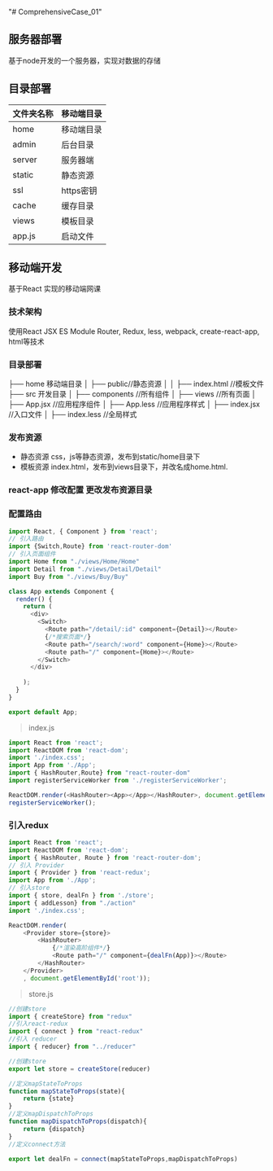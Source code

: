 "# ComprehensiveCase_01" 

## 服务器部署 
 基于node开发的一个服务器，实现对数据的存储

 ## 目录部署

文件夹名称| 移动端目录
------------ | ------------- 
home | 移动端目录
admin | 后台目录
server | 服务器端
static | 静态资源
ssl | https密钥
cache | 缓存目录
views | 模板目录
app.js | 启动文件

## 移动端开发

基于React 实现的移动端网课


### 技术架构

使用React JSX ES Module Router, Redux, less, webpack, create-react-app, html等技术

### 目录部署

├── home 移动端目录
│   ├── public//静态资源
│   │   ├── index.html //模板文件
 ├── src 开发目录
│   ├── components //所有组件
│   ├── views //所有页面
│   ├── App.jsx //应用程序组件
│   ├── App.less //应用程序样式
│   ├── index.jsx //入口文件
│   ├── index.less //全局样式

### 发布资源
* 静态资源
css，js等静态资源，发布到static/home目录下 
* 模板资源
index.html，发布到views目录下，并改名成home.html.



### react-app 修改配置 更改发布资源目录       


### 配置路由

````javaScript
import React, { Component } from 'react';
// 引入路由
import {Switch,Route} from 'react-router-dom'
// 引入页面组件
import Home from "./views/Home/Home"
import Detail from "./views/Detail/Detail"
import Buy from "./views/Buy/Buy"

class App extends Component {
  render() {
    return (
      <div>
        <Switch>
          <Route path="/detail/:id" component={Detail}></Route>
          {/*搜索页面*/}
          <Route path="/search/:word" component={Home}></Route>
          <Route path="/" component={Home}></Route>
        </Switch>
      </div>
      
    );
  }
}

export default App;
````
> index.js
````javaScript
import React from 'react';
import ReactDOM from 'react-dom';
import './index.css';
import App from './App';
import { HashRouter,Route} from "react-router-dom"
import registerServiceWorker from './registerServiceWorker';

ReactDOM.render(<HashRouter><App></App></HashRouter>, document.getElementById('root'));
registerServiceWorker();
````

### 引入redux
````javaScript
import React from 'react';
import ReactDOM from 'react-dom';
import { HashRouter, Route } from 'react-router-dom';
// 引入 Provider
import { Provider } from 'react-redux';
import App from './App';
// 引入store
import { store, dealFn } from './store';
import { addLesson} from "./action"
import './index.css';

ReactDOM.render(
    <Provider store={store}>
        <HashRouter>
            {/*渲染高阶组件*/}
            <Route path="/" component={dealFn(App)}></Route>
        </HashRouter>
    </Provider>
    , document.getElementById('root'));

````
> store.js
````javaScript
//创建store
import { createStore} from "redux"
//引入react-redux
import { connect } from "react-redux"
//引入 reducer
import { reducer} from "../reducer"

//创建store
export let store = createStore(reducer)

//定义mapStateToProps
function mapStateToProps(state){
    return {state}
}
//定义mapDispatchToProps
function mapDispatchToProps(dispatch){
    return {dispatch}
}
//定义connect方法 

export let dealFn = connect(mapStateToProps,mapDispatchToProps)

````

